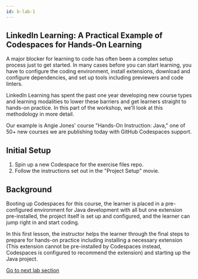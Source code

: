 ```yaml
---
id: b-lab-1
---
```


## LinkedIn Learning: A Practical Example of Codespaces for Hands-On Learning

A major blocker for learning to code has often been a complex setup process just to get started. In many cases before you can start learning, you have to configure the coding environment, install extensions, download and configure dependencies, and set up tools including previewers and code linters.

LinkedIn Learning has spent the past one year developing new course types and learning modalities to lower these barriers and get learners straight to hands-on practice. In this part of the workshop, we'll look at this methodology in more detail.

Our example is Angie Jones' course "Hands-On Instruction: Java," one of 50+ new courses we are publishing today with GitHub Codespaces support.



## Initial Setup

1. Spin up a new Codespace for the exercise files repo.
2. Follow the instructions set out in the "Project Setup" movie.
  
## Background

Booting up Codespaces for this course, the learner is placed in a pre-configured environment for Java development with all but one extension pre-installed, the project itself is set up and configured, and the learner can jump right in and start coding.

In this first lesson, the instructor helps the learner through the final steps to prepare for hands-on practice including installing a necessary extension (This extension cannot be pre-installed by Codespaces instead, Codespaces is configured to recommend the extension) and starting up the Java project.

[Go to next lab section](/morten/lab-2.html)